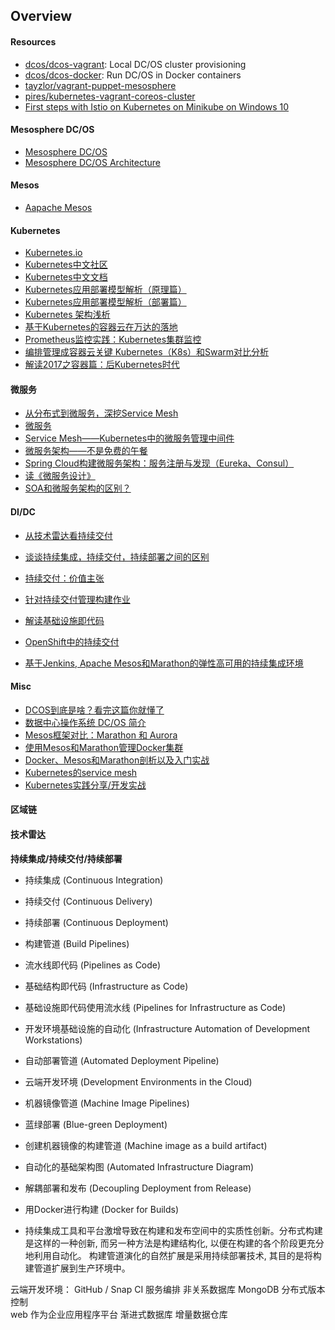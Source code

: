 ## Overview


#### Resources
* [dcos/dcos-vagrant](https://github.com/dcos/dcos-vagrant/): Local DC/OS cluster provisioning
* [dcos/dcos-docker](https://github.com/dcos/dcos-docker): Run DC/OS in Docker containers 
* [tayzlor/vagrant-puppet-mesosphere](https://github.com/tayzlor/vagrant-puppet-mesosphere)
* [pires/kubernetes-vagrant-coreos-cluster](https://github.com/pires/kubernetes-vagrant-coreos-cluster)
* [First steps with Istio on Kubernetes on Minikube on Windows 10](https://technology.amis.nl/2017/10/25/first-steps-with-istio-on-kubernetes-on-minikube-on-windows-10/)


#### Mesosphere DC/OS
* [Mesosphere DC/OS](https://mesosphere.com/)
* [Mesosphere DC/OS Architecture](https://docs.mesosphere.com/1.10/overview/architecture/)

#### Mesos
* [Aapache Mesos](http://mesos.apache.org/)


#### Kubernetes
* [Kubernetes.io](https://kubernetes.io/)
* [Kubernetes中文社区](https://www.kubernetes.org.cn/)
* [Kubernetes中文文档](http://docs.kubernetes.org.cn/)
* [Kubernetes应用部署模型解析（原理篇）](http://www.open-open.com/lib/view/open1434093952395.html)
* [Kubernetes应用部署模型解析（部署篇）](http://www.csdn.net/article/2015-06-12/2824937)
* [Kubernetes 架构浅析](http://www.open-open.com/lib/view/open1448426936204.html)
* [基于Kubernetes的容器云在万达的落地](https://www.kubernetes.org.cn/2745.html)
* [Prometheus监控实践：Kubernetes集群监控](https://www.kubernetes.org.cn/3418.html)
* [编排管理成容器云关键 Kubernetes（K8s）和Swarm对比分析](https://www.kubernetes.org.cn/757.html)
* [解读2017之容器篇：后Kubernetes时代](http://www.infoq.com/cn/articles/2017-container-Kubernetes?forceSponsorshipId=1580&utm_source=articles_about_architecture-design&utm_medium=link&utm_campaign=architecture-design)

#### 微服务
* [从分布式到微服务，深挖Service Mesh](http://geek.csdn.net/news/detail/239953)
* [微服务](https://mp.weixin.qq.com/s/fzk-kENu0I22P3F2Vu7KBA)
* [Service Mesh——Kubernetes中的微服务管理中间件](https://zhuanlan.zhihu.com/p/28794062)
* [微服务架构——不是免费的午餐](http://blog.csdn.net/phodal/article/details/27098005)
* [Spring Cloud构建微服务架构：服务注册与发现（Eureka、Consul）](https://zhuanlan.zhihu.com/p/27612323)
* [读《微服务设计》](https://mp.weixin.qq.com/s/pMf-8pihbqy0SATk87389A)
* [SOA和微服务架构的区别？](https://www.zhihu.com/question/37808426)

#### DI/DC
* [从技术雷达看持续交付](https://yq.aliyun.com/articles/54798)
* [谈谈持续集成，持续交付，持续部署之间的区别](https://www.jianshu.com/p/2c6ebe34744a)
* [持续交付：价值主张](https://kb.cnblogs.com/page/163413/)
* [针对持续交付管理构建作业](http://www.infoq.com/cn/articles/Build-Jobs-Continuous-Delivery)

* [解读基础设施即代码](http://www.cnblogs.com/huang0925/p/6822538.html)
* [OpenShift中的持续交付](http://www.cnblogs.com/huang0925/p/7567584.html)
* [基于Jenkins, Apache Mesos和Marathon的弹性高可用的持续集成环境](http://www.open-open.com/lib/view/open1433315189744.html)

#### Misc
* [DCOS到底是啥？看完这篇你就懂了](http://www.phegda.com/page132?article_id=48)
* [数据中心操作系统 DC/OS 简介](http://blog.terminus.io/shu-ju-zhong-xin-cao-zuo-xi-tong-dcos-jian-jie/)
* [Mesos框架对比：Marathon 和 Aurora](http://www.open-open.com/lib/view/open1431661251044.html)
* [使用Mesos和Marathon管理Docker集群](https://www.hi-linux.com/posts/8141.html)
* [Docker、Mesos和Marathon剖析以及入门实战](http://dockone.io/article/493)
* [Kubernetes的service mesh](https://www.kubernetes.org.cn/2796.html)
* [Kubernetes实践分享/开发实战](https://www.kubernetes.org.cn/practice)




#### 区域链



#### 技术雷达
**持续集成/持续交付/持续部署**
* 持续集成 (Continuous Integration)
* 持续交付 (Continuous Delivery)
* 持续部署 (Continuous Deployment)
* 构建管道 (Build Pipelines)
* 流水线即代码 (Pipelines as Code)
* 基础结构即代码 (Infrastructure as Code)
* 基础设施即代码使用流水线 (Pipelines for Infrastructure as Code)
* 开发环境基础设施的自动化 (Infrastructure Automation of Development Workstations)
* 自动部署管道 (Automated Deployment Pipeline)
* 云端开发环境 (Development Environments in the Cloud)
* 机器镜像管道 (Machine Image Pipelines)
* 蓝绿部署 (Blue-green Deployment)
* 创建机器镜像的构建管道 (Machine image as a build artifact)
* 自动化的基础架构图 (Automated Infrastructure Diagram)
* 解耦部署和发布 (Decoupling Deployment from Release)
* 用Docker进行构建 (Docker for Builds)

* 持续集成工具和平台激增导致在构建和发布空间中的实质性创新。分布式构建是这样的一种创新, 而另一种方法是构建结构化, 以便在构建的各个阶段更充分地利用自动化。
  构建管道演化的自然扩展是采用持续部署技术, 其目的是将构建管道扩展到生产环境中。

云端开发环境： GitHub / Snap CI
服务编排
非关系数据库 MongoDB
分布式版本控制  
web 作为企业应用程序平台
渐进式数据库
增量数据仓库

